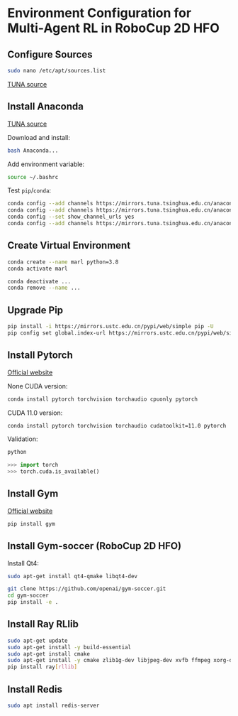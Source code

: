 # Environment Configuration for Multi-Agent RL in RoboCup 2D HFO

## Configure Sources

```bash
sudo nano /etc/apt/sources.list
```

[TUNA source](https://mirror.tuna.tsinghua.edu.cn/help/ubuntu/)

## Install Anaconda

[TUNA source](https://mirrors.tuna.tsinghua.edu.cn/anaconda/archive/)

Download and install:

```bash
bash Anaconda...
```

Add environment variable:

```bash
source ~/.bashrc
```

Test `pip`/`conda`:

```bash
conda config --add channels https://mirrors.tuna.tsinghua.edu.cn/anaconda/pkgs/free/
conda config --add channels https://mirrors.tuna.tsinghua.edu.cn/anaconda/pkgs/main/
conda config --set show_channel_urls yes
conda config --add channels https://mirrors.tuna.tsinghua.edu.cn/anaconda/cloud/pytorch/
```

## Create Virtual Environment

```bash
conda create --name marl python=3.8
conda activate marl
```

```bash
conda deactivate ...
conda remove --name ...
```

## Upgrade Pip

```bash
pip install -i https://mirrors.ustc.edu.cn/pypi/web/simple pip -U
pip config set global.index-url https://mirrors.ustc.edu.cn/pypi/web/simple
```

## Install Pytorch

[Official website](https://pytorch.org/get-started/locally/)

None CUDA version:
```bash
conda install pytorch torchvision torchaudio cpuonly pytorch
```

CUDA 11.0 version:
```bash
conda install pytorch torchvision torchaudio cudatoolkit=11.0 pytorch
```

Validation:

```bash
python
```
```python
>>> import torch
>>> torch.cuda.is_available()
```

## Install Gym

[Official website](https://gym.openai.com/docs/#installation)

```bash
pip install gym
```

## Install Gym-soccer (RoboCup 2D HFO)

Install Qt4:

```bash
sudo apt-get install qt4-qmake libqt4-dev
```

```bash
git clone https://github.com/openai/gym-soccer.git
cd gym-soccer
pip install -e .
```


## Install Ray RLlib

```bash
sudo apt-get update
sudo apt-get install -y build-essential
sudo apt-get install cmake
sudo apt-get install -y cmake zlib1g-dev libjpeg-dev xvfb ffmpeg xorg-dev libboost-all-dev libsdl2-dev swig
pip install ray[rllib]
```

## Install Redis

```bash
sudo apt install redis-server
```